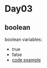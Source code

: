 Day03
===
boolean
---

boolean variables:
* true
* false
* [code example](../Codes/BooleanTest.java)